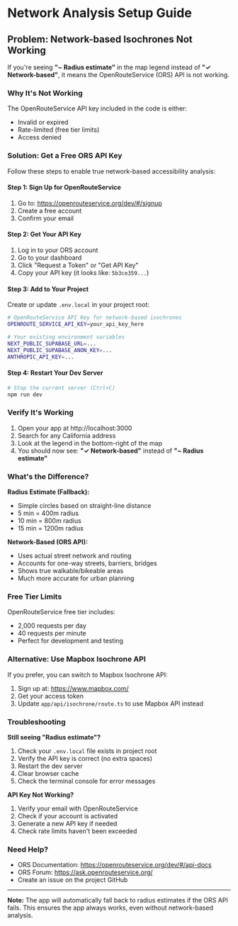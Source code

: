 # Network Analysis Setup Guide

## Problem: Network-based Isochrones Not Working

If you're seeing **"~ Radius estimate"** in the map legend instead of **"✓ Network-based"**, it means the OpenRouteService (ORS) API is not working.

### Why It's Not Working

The OpenRouteService API key included in the code is either:
- Invalid or expired
- Rate-limited (free tier limits)
- Access denied

### Solution: Get a Free ORS API Key

Follow these steps to enable true network-based accessibility analysis:

#### Step 1: Sign Up for OpenRouteService

1. Go to: https://openrouteservice.org/dev/#/signup
2. Create a free account
3. Confirm your email

#### Step 2: Get Your API Key

1. Log in to your ORS account
2. Go to your dashboard
3. Click "Request a Token" or "Get API Key"
4. Copy your API key (it looks like: `5b3ce359...`)

#### Step 3: Add to Your Project

Create or update `.env.local` in your project root:

```bash
# OpenRouteService API Key for network-based isochrones
OPENROUTE_SERVICE_API_KEY=your_api_key_here

# Your existing environment variables
NEXT_PUBLIC_SUPABASE_URL=...
NEXT_PUBLIC_SUPABASE_ANON_KEY=...
ANTHROPIC_API_KEY=...
```

#### Step 4: Restart Your Dev Server

```bash
# Stop the current server (Ctrl+C)
npm run dev
```

### Verify It's Working

1. Open your app at http://localhost:3000
2. Search for any California address
3. Look at the legend in the bottom-right of the map
4. You should now see: **"✓ Network-based"** instead of **"~ Radius estimate"**

### What's the Difference?

**Radius Estimate (Fallback):**
- Simple circles based on straight-line distance
- 5 min = 400m radius
- 10 min = 800m radius  
- 15 min = 1200m radius

**Network-Based (ORS API):**
- Uses actual street network and routing
- Accounts for one-way streets, barriers, bridges
- Shows true walkable/bikeable areas
- Much more accurate for urban planning

### Free Tier Limits

OpenRouteService free tier includes:
- 2,000 requests per day
- 40 requests per minute
- Perfect for development and testing

### Alternative: Use Mapbox Isochrone API

If you prefer, you can switch to Mapbox Isochrone API:

1. Sign up at: https://www.mapbox.com/
2. Get your access token
3. Update `app/api/isochrone/route.ts` to use Mapbox API instead

### Troubleshooting

**Still seeing "Radius estimate"?**

1. Check your `.env.local` file exists in project root
2. Verify the API key is correct (no extra spaces)
3. Restart the dev server
4. Clear browser cache
5. Check the terminal console for error messages

**API Key Not Working?**

1. Verify your email with OpenRouteService
2. Check if your account is activated
3. Generate a new API key if needed
4. Check rate limits haven't been exceeded

### Need Help?

- ORS Documentation: https://openrouteservice.org/dev/#/api-docs
- ORS Forum: https://ask.openrouteservice.org/
- Create an issue on the project GitHub

---

**Note:** The app will automatically fall back to radius estimates if the ORS API fails. This ensures the app always works, even without network-based analysis.

